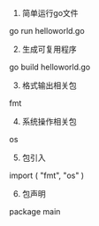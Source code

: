 1. 简单运行go文件

go run helloworld.go

2. 生成可复用程序

go build helloworld.go

3. 格式输出相关包

fmt

4. 系统操作相关包

os

5. 包引入

import (
    "fmt",
    "os"
)

6. 包声明

package main

